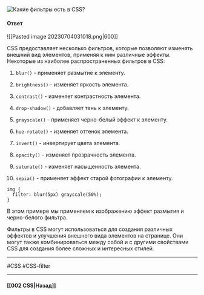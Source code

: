 ![Какие фильтры есть в CSS?](https://youtu.be/trriSYNrHw4?t=662)

#### Ответ

![[Pasted image 20230704031018.png|600]]

CSS предоставляет несколько фильтров, которые позволяют изменять внешний вид элементов, применяя к ним различные эффекты. Некоторые из наиболее распространенных фильтров в CSS:

1. `blur()` - применяет размытие к элементу.
    
2. `brightness()` - изменяет яркость элемента.
    
3. `contrast()` - изменяет контрастность элемента.
    
4. `drop-shadow()` - добавляет тень к элементу.
    
5. `grayscale()` - применяет черно-белый эффект к элементу.
    
6. `hue-rotate()` - изменяет оттенок элемента.
    
7. `invert()` - инвертирует цвета элемента.
    
8. `opacity()` - изменяет прозрачность элемента.
    
9. `saturate()` - изменяет насыщенность элемента.
    
10. `sepia()` - применяет эффект старой фотографии к элементу.
    

```
img {
  filter: blur(5px) grayscale(50%);
}
```

В этом примере мы применяем к изображению эффект размытия и черно-белого фильтра.

Фильтры в CSS могут использоваться для создания различных эффектов и улучшения внешнего вида элементов на странице. Они могут также комбинироваться между собой и с другими свойствами CSS для создания более сложных и интересных стилей.

___
#CSS #CSS-filter

___

#### [[002 CSS|Назад]]